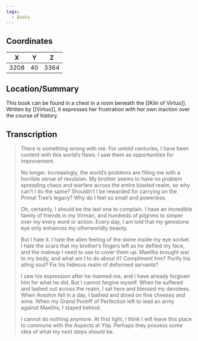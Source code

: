 ```yaml
---
tags:
  - Books
---
```


## Coordinates
| **X** | **Y** | **Z** |
| :---: | :---: | :---: |
| 3208  |  40   | 3364  |

## Location/Summary
This book can be found in a chest in a room beneath the [[Kiln of Virtuo]]. Written by [[Virtuo]], it expresses her frustration with her own inaction over the course of history.

## Transcription
> There is something wrong with me. For untold centuries, I have been content with this world’s flaws. I saw them as opportunities for improvement.
>
> No longer. Increasingly, the world’s problems are filling me with a horrible sense of revulsion. My brother seems to have no problem spreading chaos and warfare across the entire blasted realm, so why can’t I do the same? Shouldn’t I be rewarded for carrying on the Primal Tree’s legacy? Why do I feel so small and powerless.
>
> Oh, certainly, I should be the last one to complain. I have an incredible family of friends in my Virmari, and hundreds of pilgrims to simper over my every word or action. Every day, I am told that my gemstone eye only enhances my otherworldly beauty.
>
> But I hate it. I hate the alien feeling of the stone inside my eye socket. I hate the scars that my brother’s fingers left as he defiled my face, and the makeup I need to use to cover them up. Maelihs brought war to my body, and what am I to do about it? Compliment him? Purify his ailing soul? Fix his hideous realm of deformed servants?
>
> I saw his expression after he maimed me, and I have already forgiven him for what he did. But I cannot forgive myself. When he suffered and lashed out across the realm, I sat here and blessed my devotees. When Avsohm fell in a day, I bathed and dined on fine cheeses and wine. When my Grand Pontiff of Perfection left to lead an army against Maelihs, I stayed behind.
>
> I cannot do nothing anymore. At first light, I think I will leave this place to commune with the Aspects at Ytaj. Perhaps they possess some idea of what my next steps should be.

